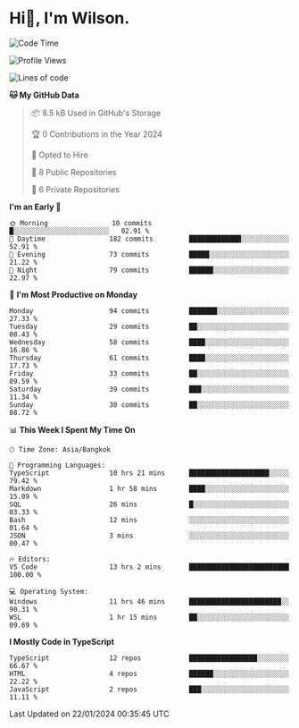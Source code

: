# Hi👋, I'm Wilson.
<!--START_SECTION:waka-->
![Code Time](http://img.shields.io/badge/Code%20Time-1%2C161%20hrs%2048%20mins-blue)

![Profile Views](http://img.shields.io/badge/Profile%20Views-23-blue)

![Lines of code](https://img.shields.io/badge/From%20Hello%20World%20I%27ve%20Written-164.0%20thousand%20lines%20of%20code-blue)

**🐱 My GitHub Data** 

> 📦 8.5 kB Used in GitHub's Storage 
 > 
> 🏆 0 Contributions in the Year 2024
 > 
> 💼 Opted to Hire
 > 
> 📜 8 Public Repositories 
 > 
> 🔑 6 Private Repositories 
 > 
**I'm an Early 🐤** 

```text
🌞 Morning                10 commits          █░░░░░░░░░░░░░░░░░░░░░░░░   02.91 % 
🌆 Daytime                182 commits         █████████████░░░░░░░░░░░░   52.91 % 
🌃 Evening                73 commits          █████░░░░░░░░░░░░░░░░░░░░   21.22 % 
🌙 Night                  79 commits          ██████░░░░░░░░░░░░░░░░░░░   22.97 % 
```
📅 **I'm Most Productive on Monday** 

```text
Monday                   94 commits          ███████░░░░░░░░░░░░░░░░░░   27.33 % 
Tuesday                  29 commits          ██░░░░░░░░░░░░░░░░░░░░░░░   08.43 % 
Wednesday                58 commits          ████░░░░░░░░░░░░░░░░░░░░░   16.86 % 
Thursday                 61 commits          ████░░░░░░░░░░░░░░░░░░░░░   17.73 % 
Friday                   33 commits          ██░░░░░░░░░░░░░░░░░░░░░░░   09.59 % 
Saturday                 39 commits          ███░░░░░░░░░░░░░░░░░░░░░░   11.34 % 
Sunday                   30 commits          ██░░░░░░░░░░░░░░░░░░░░░░░   08.72 % 
```


📊 **This Week I Spent My Time On** 

```text
🕑︎ Time Zone: Asia/Bangkok

💬 Programming Languages: 
TypeScript               10 hrs 21 mins      ████████████████████░░░░░   79.42 % 
Markdown                 1 hr 58 mins        ████░░░░░░░░░░░░░░░░░░░░░   15.09 % 
SQL                      26 mins             █░░░░░░░░░░░░░░░░░░░░░░░░   03.33 % 
Bash                     12 mins             ░░░░░░░░░░░░░░░░░░░░░░░░░   01.64 % 
JSON                     3 mins              ░░░░░░░░░░░░░░░░░░░░░░░░░   00.47 % 

🔥 Editors: 
VS Code                  13 hrs 2 mins       █████████████████████████   100.00 % 

💻 Operating System: 
Windows                  11 hrs 46 mins      ███████████████████████░░   90.31 % 
WSL                      1 hr 15 mins        ██░░░░░░░░░░░░░░░░░░░░░░░   09.69 % 
```

**I Mostly Code in TypeScript** 

```text
TypeScript               12 repos            █████████████████░░░░░░░░   66.67 % 
HTML                     4 repos             ██████░░░░░░░░░░░░░░░░░░░   22.22 % 
JavaScript               2 repos             ███░░░░░░░░░░░░░░░░░░░░░░   11.11 % 
```




 Last Updated on 22/01/2024 00:35:45 UTC
<!--END_SECTION:waka-->

